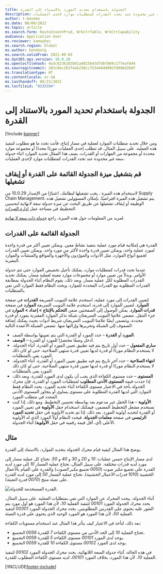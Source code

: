 ```yaml
---
title: الجدولة باستخدام تحديد المورد بالاستناد إلى القدرة
description: يصف هذا المقال تحديد الموارد اثناء جدولة سعة غير محدودة عند تحدد القدرات كمتطلبات موارد لإحدى العمليات.
author: t-benebo
ms.date: 08/09/2022
ms.topic: article
ms.search.form: RouteInventProd, WrkCtrTable, WrkCtrCapability
audience: Application User
ms.reviewer: kamaybac
ms.search.region: Global
ms.author: benebotg
ms.search.validFrom: 2021-09-03
ms.dyn365.ops.version: 10.0.20
ms.openlocfilehash: 4a3c8236183b81ad015b43d7dbf869c177eafd44
ms.sourcegitcommit: 203c8bc263f4ab238cc7534d4dd902fd996d2b0f
ms.translationtype: HT
ms.contentlocale: ar-SA
ms.lasthandoff: 08/23/2022
ms.locfileid: "9335394"
---
```

# <a name="scheduling-with-resource-selection-based-on-capability"></a>الجدولة باستخدام تحديد المورد بالاستناد إلى القدرة

[!include [banner](../../includes/banner.md)]

ومن خلال تحديد متطلبات الموارد لعملية في مسار إنتاج، فأنت تحدد ما هو مطلوب لتنفيذ هذه العملية. على سبيل المثال، قد تتطلب إحدى العمليات موردًا محددًا أو مجموعة موارد محددة أو مجموعة من المهارات أو القدرات. يصف هذا المقال تحديد الموارد اثناء جدولة سعة غير محدودة عند تحدد القدرات كمتطلبات موارد لإحدى العمليات.

## <a name="turn-the-capability-based-scheduling-feature-on-or-off"></a>قم بتشغيل ميزة الجدولة القائمة على القدرة أو إيقاف تشغيلها

لاستخدام هذه الميزة ، يجب تشغيلها لنظامك. اعتبارًا من الإصدار 10.0.29 من Supply Chain Management، يتم تشغيل هذه الميزة افتراضيًا. بإمكان المسؤولين تشغيل هذه الوظيفة أو إيقاف تشغيلها عن طريق البحث عن ميزة *جدولة سعة لانهائية لتحسين التخطيط‬* في مساحة عمل [إدارة الميزات](../../../fin-ops-core/fin-ops/get-started/feature-management/feature-management-overview.md).

لمزيد من المعلومات حول هذه الميزة، راجع [جدولة ذات سعة لا نهائية‬](infinite-capacity-planning.md).

## <a name="capability-based-scheduling"></a>الجدولة القائمة على القدرات

القدرة هي إمكانية قيام مورد عملية بتنفيذ نشاط معين. ويمكن تعيين أكثر من قدرة واحدة لمورد عملية واحد، ويمكن تعيين قدرة واحدة لأكثر من مورد واحد. ويمكن تعيين القدرات لجميع أنواع الموارد، مثل الأدوات والمورّدون والأجهزة والمواقع والمنشآت والموارد البشرية.

عندما تحدد قدرات كمتطلبات موارد، يمكنك تأجيل تخصيص الموارد حتى تتم جدولة الأوامر. وبدلاً من تعيين موارد أو مجموعات موارد معينة لعملية مسار، يمكنك تحديد القدرات المطلوبة لكل عملية مسار. وبعد ذلك، يقوم النظام أثناء الجدولة بمطابقة القدرات المطلوبة مع القدرات المحددة للموارد. ويحدد النظام فقط الموارد التي تفي بالمتطلبات.

لتعيين القدرات إلى مورد عملية، استخدم علامة التبويب السريعة **القدرات** في صفحة **الموارد**. لتعيين الموارد إلى قدرة، استخدم علامة التبويب السريعة **الموارد** في صفحة **قدرات الموارد**. يمكن الوصول إلى الصفحتين ضمن **التحكم بالإنتاج‬ \> إعداد \> الموارد** في جزء التنقل. تتضمن علامتا التبويب السريعتان شبكة تذكر الموارد المقترنة بمورد أو قدرة محددة. وتتضمن أيضًا علامتا التبويب السريعتان شريط أدوات بحيث يمكنك إضافة الصفوف إلى الشبكة وتحريرها وإزالتها منها. تتضمن الشبكة الأعمدة التالية:

- **المورد** أو **القدرة** – حدد المورد أو القدرة التي يتم تعيينها بواسطة الصف.
- **الوصف‏‎** – أدخل وصفًا مختصرًا للمورد أو القدرة.
- **ساري المفعول** – حدد أول تاريخ يتم فيه تطبيق تعيين المورد أو القدرة. أثناء الجدولة، لا يستخدم النظام موردًا أو قدرة لديها تعيين قدرة منتهي الصلاحية، حتى لو كان ذلك المورد يفي بالمتطلبات.
- **انتهاء الصلاحية** – حدد آخر تاريخ يتم فيه تطبيق تعيين المورد أو القدرة. أثناء الجدولة، لا يستخدم النظام موردًا أو قدرة لديها تعيين قدرة منتهي الصلاحية، حتى لو كان ذلك المورد يفي بالمتطلبات.
- **المستوى** – حدد مستوى الكفاءة الذي يجب أن يكون لدى المورد للقدرة. وبعد ذلك، إذا حددت قيمة **المستوى الأدنى المطلوب** لمتطلبات المورد أو القدرة، فإن محرك الجدولة يأخذ في الاعتبار مستوى الكفاءة أثناء تحديد المورد. يحدد النظام فقط الموارد التي لديها القدرة المطلوبة على مستوى يساوي أو يتجاوز المستوى الأدنى المحدد في متطلب المورد.
- **الأولوية** – هذا الحقل غير مدعوم بعد بواسطة تحسين التخطيط. ومع ذلك، إذا كنت تستخدم مشغل التخطيط المضمن، فيمكنك استخدام حقل **الأولوية** في تعيين المورد أو القدرة لتحديد أولوية المورد. بعد ذلك، إذا تم تحديد *الأولوية* في حقل **تحديد المورد الرئيسي** في صفحة **معلمات الجدولة**، فيحدد النظام أولاً المورد الذي له الأولوية الأعلى (أي، أقل قيمة رقمية في حقل **الأولوية**) أثناء الجدولة.‬

## <a name="example"></a>مثال

يوضح هذا المثال كيفية قيام محرك الجدولة بتحديد الموارد، بالاستناد إلى القدرة.

لدى مسار الإنتاج خمس عمليات: *10* و *20* و *30* و *40* و *50*. تحتاج كل عملية مسار إلى مورد لديه قدرات مختلفة. على سبيل المثال، تحتاج عملية المسار *10* إلى مورد لديه القدرة على تجميع مكبر صوت (*0050 تجميع مكبر الصوت*) والقدرة على القيام بالأعمال الخشبية (*1010 قدرات الأعمال الخشبية*). تحتاج عملية المسار *50* إلى مورد لديه القدرة على تعبئة منتج (*0070 قدرة التعبئة*).

![القدرة المستخدمة للجدولة.](media/capability-based-scheduling.png "القدرة المستخدمة للجدولة.")

أثناء الجدولة، يبحث المحرك عن الموارد التي تفي بمتطلبات العملية. على سبيل المثال، يحدد محرك الجدولة المورد *00101* لتنفيذ العملية *10*، لأن هذا المورد هو أول مورد يتم العثور عليه يحتوي على القدرتين المطلوبتين. يحدد محرك الجدولة المورد *00301* لتنفيذ العملية *50*، لأن هذا المورد هو المورد الوحيد الذي يحتوي على قدرة التعبئة.

بعد ذلك، لنأخذ في الاعتبار كيف يتأثر هذا المثال عند استخدام مستويات الكفاءة:

- تحتاج العملية *10* إلى الحد الأدنى من مستوى الكفاءة *7* للقدرة *0059 التجميع*.
- يوجد لدى المورد *00101* مستوى الكفاءة *5* للقدرة *0059 التجميع*.
- يوجد لدى المورد *00102* مستوى الكفاءة *10* للقدرة *0059 التجميع*.

في هذه الحالة، أثناء جدولة السعة اللانهائية، يحدد محرك الجدولة المورد‬ *00102* لتنفيذ العملية *10*، لأن هذا المورد، بخلاف المورد *00101*، لديه مستوى الكفاءة المطلوب للقدرة.

[!INCLUDE[footer-include](../../../includes/footer-banner.md)]
